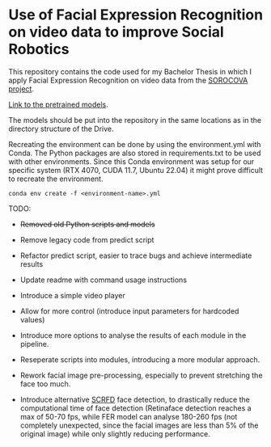 # Use of Facial Expression Recognition on video data to improve Social Robotics

This repository contains the code used for my Bachelor Thesis in which I apply Facial Expression Recognition on video data from the [SOROCOVA project](https://sorocova.nl/en/sorocova/).

[Link to the pretrained models](https://drive.google.com/drive/folders/1ODO24RpaiRb9QMjCk1gLADwfevUxFPC4?usp=sharing).

The models should be put into the repository in the same locations as in the directory structure of the Drive.


Recreating the environment can be done by using the environment.yml with Conda. The Python packages are also stored in requirements.txt to be used with other environments.
Since this Conda environment was setup for our specific system (RTX 4070, CUDA 11.7, Ubuntu 22.04) it might prove difficult to recreate the environment.
 ```
conda env create -f <environment-name>.yml
```

TODO:
- ~~Removed old Python scripts and models~~
- Remove legacy code from predict script
- Refactor predict script, easier to trace bugs and achieve intermediate results
- Update readme with command usage instructions
- Introduce a simple video player
- Allow for more control (introduce input parameters for hardcoded values)
- Introduce more options to analyse the results of each module in the pipeline.
- Reseperate scripts into modules, introducing a more modular approach.

- Rework facial image pre-processing, especially to prevent stretching the face too much.
- Introduce alternative [SCRFD](https://github.com/deepinsight/insightface/tree/master/detection/scrfd) face detection, to drastically reduce the computational time of face detection (Retinaface detection reaches a max of 50-70 fps, while FER model can analyse 180-260 fps (not completely unexpected, since the facial images are less than 5% of the original image) while only slightly reducing performance.
